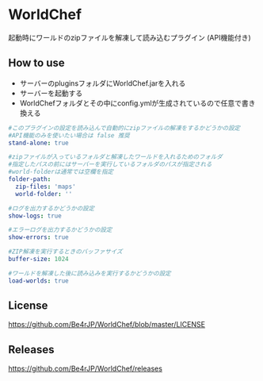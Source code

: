 # WorldChef

起動時にワールドのzipファイルを解凍して読み込むプラグイン (API機能付き)


## How to use

* サーバーのpluginsフォルダにWorldChef.jarを入れる
* サーバーを起動する
* WorldChefフォルダとその中にconfig.ymlが生成されているので任意で書き換える
```yaml
#このプラグインの設定を読み込んで自動的にzipファイルの解凍をするかどうかの設定
#API機能のみを使いたい場合は false 推奨
stand-alone: true

#zipファイルが入っているフォルダと解凍したワールドを入れるためのフォルダ
#指定したパスの前にはサーバーを実行しているフォルダのパスが指定される
#world-folderは通常では空欄を指定
folder-path:
  zip-files: 'maps'
  world-folder: ''

#ログを出力するかどうかの設定
show-logs: true

#エラーログを出力するかどうかの設定
show-errors: true

#ZIP解凍を実行するときのバッファサイズ
buffer-size: 1024

#ワールドを解凍した後に読み込みを実行するかどうかの設定
load-worlds: true
```

## License
https://github.com/Be4rJP/WorldChef/blob/master/LICENSE

## Releases
https://github.com/Be4rJP/WorldChef/releases